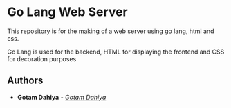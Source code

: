 # Go Lang Web Server

This repository is for the making of a web server using go lang, html and css.

Go Lang is used for the backend, HTML for displaying the frontend and CSS for decoration purposes

## Authors

* **Gotam Dahiya** - *[Gotam Dahiya](https://github.com/GotamDahiya)*
